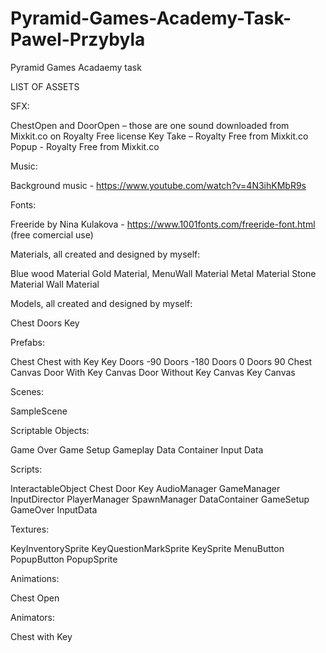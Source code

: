 # Pyramid-Games-Academy-Task-Pawel-Przybyla
 Pyramid Games Acadaemy task
 
LIST OF ASSETS
 
SFX:

ChestOpen and DoorOpen – those are one sound downloaded from Mixkit.co on Royalty Free license 
Key Take – Royalty Free from Mixkit.co
Popup - Royalty Free from Mixkit.co

Music:

Background music - https://www.youtube.com/watch?v=4N3ihKMbR9s

Fonts:

Freeride by Nina Kulakova - https://www.1001fonts.com/freeride-font.html (free comercial use)

Materials, all created and designed by myself:

Blue wood Material
Gold Material, 
MenuWall Material
Metal Material
Stone Material
Wall Material

Models, all created and designed by myself:

Chest
Doors
Key

Prefabs:

Chest
Chest with Key
Key
Doors -90
Doors -180
Doors 0
Doors 90
Chest Canvas
Door With Key Canvas
Door Without Key Canvas
Key Canvas

Scenes:

SampleScene

Scriptable Objects:

Game Over
Game Setup
Gameplay Data Container
Input Data

Scripts:

InteractableObject
Chest
Door
Key
AudioManager
GameManager
InputDirector
PlayerManager
SpawnManager
DataContainer
GameSetup
GameOver
InputData

Textures:

KeyInventorySprite
KeyQuestionMarkSprite
KeySprite
MenuButton
PopupButton
PopupSprite

Animations:

Chest Open

Animators:

Chest with Key

